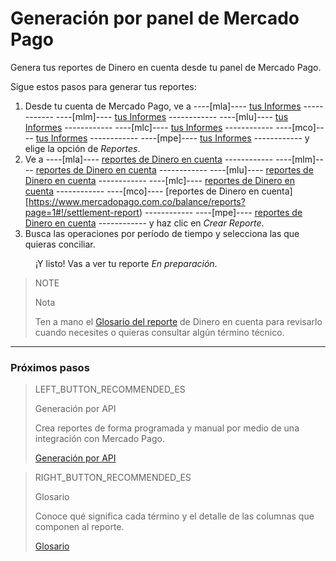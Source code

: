 
# Generación por panel de Mercado Pago

Genera tus reportes de Dinero en cuenta desde tu panel de Mercado Pago.


Sigue estos pasos para generar tus reportes:

1. Desde tu cuenta de Mercado Pago, ve a ----[mla]---- [tus Informes](https://www.mercadopago.com.ar/balance/reports) ------------ ----[mlm]---- [tus Informes](https://www.mercadopago.com.mlm/balance/reports) ------------ ----[mlu]---- [tus Informes](https://www.mercadopago.com.uy/balance/reports) ------------ ----[mlc]---- [tus Informes](https://www.mercadopago.com.cl/balance/reports) ------------ ----[mco]---- [tus Informes](https://www.mercadopago.com.co/balance/reports) ------------ ----[mpe]---- [tus Informes](https://www.mercadopago.com.pe/balance/reports) ------------ y elige la opción de *Reportes*.
1. Ve a ----[mla]---- [reportes de Dinero en cuenta](https://www.mercadopago.com.ar/balance/reports?page=1#!/settlement-report) ------------ ----[mlm]---- [reportes de Dinero en cuenta](https://www.mercadopago.com.mx/balance/reports?page=1#!/settlement-report) ------------ ----[mlu]---- [reportes de Dinero en cuenta](https://www.mercadopago.com.uy/balance/reports?page=1#!/settlement-report) ------------ ----[mlc]---- [reportes de Dinero en cuenta](https://www.mercadopago.cl/balance/reports?page=1#!/settlement-report) ------------ ----[mco]---- [reportes de Dinero en cuenta][https://www.mercadopago.com.co/balance/reports?page=1#!/settlement-report) ------------ ----[mpe]---- [reportes de Dinero en cuenta](https://www.mercadopago.com.pe/balance/reports?page=1#!/settlement-report) ------------  y haz clic en *Crear Reporte*.
1. Busca las operaciones por período de tiempo y selecciona las que quieras conciliar.

<span style="margin-left:40px">¡Y listo! Vas a ver tu reporte *En preparación*.</span>


> NOTE
>
> Nota
>
> Ten a mano el [Glosario del reporte](https://www.mercadopago.com.ar/developers/es/guides/reports/account-money/glossary) de Dinero en cuenta para revisarlo cuando necesites o quieras consultar algún término técnico.

<hr/>

### Próximos pasos

> LEFT_BUTTON_RECOMMENDED_ES
>
> Generación por API
>
> Crea reportes de forma programada y manual por medio de una integración con Mercado Pago.
>
> [Generación por API](https://www.mercadopago.com.ar/developers/es/guides/reports/account-money/api)

> RIGHT_BUTTON_RECOMMENDED_ES
>
> Glosario
>
> Conoce qué significa cada término y el detalle de las columnas que componen al reporte.
>
> [Glosario](https://www.mercadopago.com.ar/developers/es/guides/reports/account-money/glossary)
